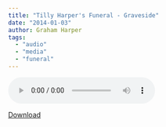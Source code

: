 ```yaml
---
title: "Tilly Harper's Funeral - Graveside"
date: "2014-01-03"
author: Graham Harper
tags:
  - "audio"
  - "media"
  - "funeral"
---
```


<audio controls src="https://f001.backblazeb2.com/file/harperfamily-media/tilly-harpers-funeral-graveside.mp3"></audio>

[Download](https://f001.backblazeb2.com/file/harperfamily-media/tilly-harpers-funeral-graveside.mp3)
